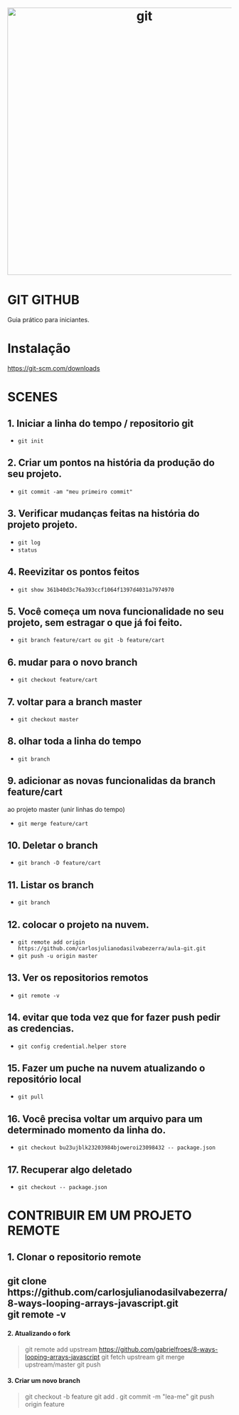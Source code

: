 <h1 align="center">
    <img alt="git" src="https://img.youtube.com/vi/2alg7MQ6_sI/maxresdefault.jpg" width="600px" />
</h1>

# GIT GITHUB

Guia prático para iniciantes.

# Instalação

https://git-scm.com/downloads

# SCENES

## 1. Iniciar a linha do tempo / repositorio git
* `git init`

## 2. Criar um pontos na história da produção do seu projeto.
* `git commit -am "meu primeiro commit"`

## 3. Verificar mudanças feitas na história do projeto projeto.
* `git log`
* `status`

## 4. Reevizitar os pontos feitos
* `git show 361b40d3c76a393ccf1064f1397d4031a7974970`

## 5. Você começa um nova funcionalidade no seu projeto, sem estragar o que já foi feito.
* `git branch feature/cart ou git -b feature/cart`

## 6. mudar para o novo branch
* `git checkout feature/cart`

## 7. voltar para a branch master
* `git checkout master`

## 8. olhar toda a linha do tempo
* `git branch`

## 9. adicionar as novas funcionalidas da branch feature/cart
ao projeto master (unir linhas do tempo)
* `git merge feature/cart`

## 10. Deletar o branch
* `git branch -D feature/cart`

## 11. Listar os branch
* `git branch` 

## 12. colocar o projeto na nuvem.
* `git remote add origin https://github.com/carlosjulianodasilvabezerra/aula-git.git`
* `git push -u origin master`

## 13. Ver os repositorios remotos
* `git remote -v`

## 14. evitar que toda vez que for fazer push pedir as credencias.
* `git config credential.helper store`

## 15. Fazer um puche na nuvem atualizando o repositório local
* `git pull`

## 16. Você precisa voltar um arquivo para um determinado momento da linha do.
* `git checkout bu23ujblk23203984bjoweroi23098432 -- package.json`

## 17. Recuperar algo deletado
* `git checkout -- package.json`


<h1>CONTRIBUIR EM UM PROJETO REMOTE</h1>
<h2>1. Clonar o repositorio remote<h2>
<p>git clone https://github.com/carlosjulianodasilvabezerra/8-ways-looping-arrays-javascript.git <br/>
git remote -v</p>

#### 2. Atualizando o fork
> git remote add upstream https://github.com/gabrielfroes/8-ways-looping-arrays-javascript
> git fetch upstream
> git merge upstream/master
> git push

#### 3. Criar um novo branch
> git checkout -b feature
> git add .
> git commit -m "lea-me"
> git push origin feature
